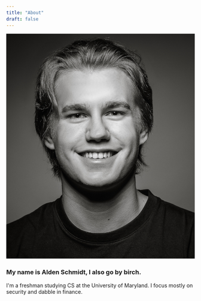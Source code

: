 ```yaml
---
title: "About"
draft: false
---
```


![propic](img/headshot.jpg)

<h3> My name is Alden Schmidt, I also go by birch. </h3>

I'm a freshman studying CS at the University of Maryland. I focus mostly on security and dabble in finance.
